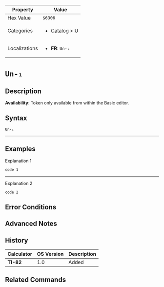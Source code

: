 | Property      | Value |
|---------------|-------|
| Hex Value     | `$6306`|
| Categories    | <ul><li>[Catalog](<../categories/Catalog.md>) > [U](<../categories/Catalog.md#U>)</li></ul> |
| Localizations | <ul><li><b>FR</b>: `Un-₁`</li></ul> |

# `Un-₁`

## Description



<b>Availability</b>: Token only available from within the Basic editor.

## Syntax
`Un-₁`

<hr>

## Examples

Explanation 1
```ti-basic
code 1
```
---
Explanation 2
```ti-basic
code 2
```

## Error Conditions


## Advanced Notes


## History
| Calculator | OS Version | Description |
|------------|------------|-------------|
| <b>TI-82</b> | 1.0 | Added

## Related Commands

    
